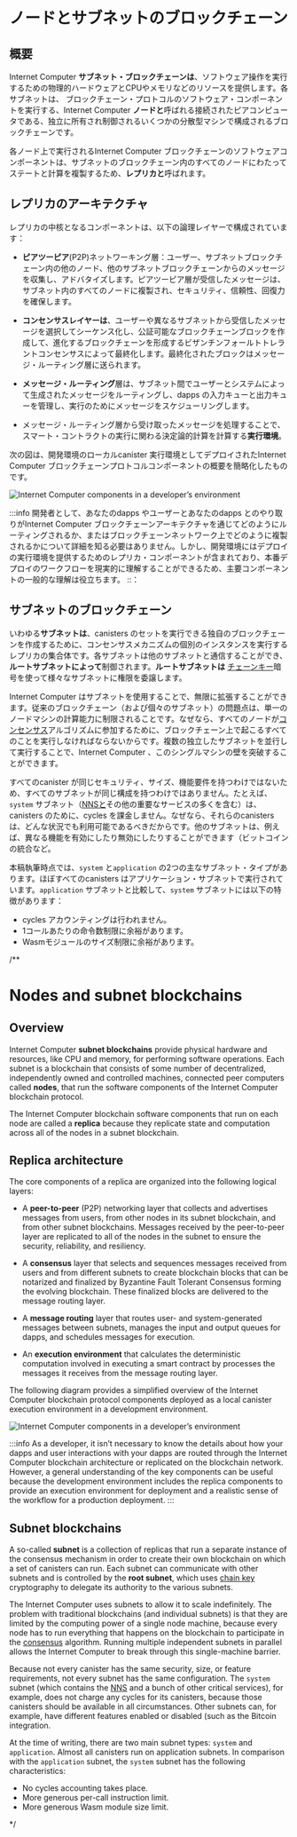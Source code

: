 # ノードとサブネットのブロックチェーン

## 概要

Internet Computer **サブネット・ブロックチェーンは**、ソフトウェア操作を実行するための物理的ハードウェアとCPUやメモリなどのリソースを提供します。各サブネットは、 ブロックチェーン・プロトコルのソフトウェア・コンポーネントを実行する、Internet Computer **ノードと**呼ばれる接続されたピアコンピュータである、独立に所有され制御されるいくつかの分散型マシンで構成されるブロックチェーンです。

各ノード上で実行されるInternet Computer ブロックチェーンのソフトウェアコンポーネントは、サブネットのブロックチェーン内のすべてのノードにわたってステートと計算を複製するため、**レプリカと**呼ばれます。

## レプリカのアーキテクチャ

レプリカの中核となるコンポーネントは、以下の論理レイヤーで構成されています：

- **ピアツーピア**(P2P)ネットワーキング層：ユーザー、サブネットブロックチェーン内の他のノード、他のサブネットブロックチェーンからのメッセージを収集し、アドバタイズします。ピアツーピア層が受信したメッセージは、サブネット内のすべてのノードに複製され、セキュリティ、信頼性、回復力を確保します。

- **コンセンサスレイヤーは**、ユーザーや異なるサブネットから受信したメッセージを選択してシーケンス化し、公証可能なブロックチェーンブロックを作成して、進化するブロックチェーンを形成するビザンチンフォールトトレラントコンセンサスによって最終化します。最終化されたブロックはメッセージ・ルーティング層に送られます。

- **メッセージ・ルーティング**層は、サブネット間でユーザーとシステムによって生成されたメッセージをルーティングし、dapps の入力キューと出力キューを管理し、実行のためにメッセージをスケジューリングします。

- メッセージ・ルーティング層から受け取ったメッセージを処理することで、スマート・コントラクトの実行に関わる決定論的計算を計算する**実行環境**。

次の図は、開発環境のローカルcanister 実行環境としてデプロイされたInternet Computer ブロックチェーンプロトコルコンポーネントの概要を簡略化したものです。

![Internet Computer components in a developer’s environment](_attachments/SDK-protocol-local-overview.svg)

:::info
開発者として、あなたのdapps やユーザーとあなたのdapps とのやり取りがInternet Computer ブロックチェーンアーキテクチャを通じてどのようにルーティングされるか、またはブロックチェーンネットワーク上でどのように複製されるかについて詳細を知る必要はありません。しかし、開発環境にはデプロイの実行環境を提供するためのレプリカ・コンポーネントが含まれており、本番デプロイのワークフローを現実的に理解することができるため、主要コンポーネントの一般的な理解は役立ちます。
::：

## サブネットのブロックチェーン

いわゆる**サブネットは**、canisters のセットを実行できる独自のブロックチェーンを作成するために、コンセンサスメカニズムの個別のインスタンスを実行するレプリカの集合体です。各サブネットは他のサブネットと通信することができ、**ルートサブネットによって**制御されます。**ルートサブネットは** [チェーンキー](/references/glossary.md#chain-key)暗号を使って様々なサブネットに権限を委譲します。

Internet Computer はサブネットを使用することで、無限に拡張することができます。従来のブロックチェーン（および個々のサブネット）の問題点は、単一のノードマシンの計算能力に制限されることです。なぜなら、すべてのノードが[コンセンサス](/references/glossary.md#consensus)アルゴリズムに参加するために、ブロックチェーン上で起こるすべてのことを実行しなければならないからです。複数の独立したサブネットを並行して実行することで、Internet Computer 、このシングルマシンの壁を突破することができます。

すべてのcanister が同じセキュリティ、サイズ、機能要件を持つわけではないため、すべてのサブネットが同じ構成を持つわけではありません。たとえば、`system` サブネット（[NNSと](/references/glossary.md#network-nervous-system-nns)その他の重要なサービスの多くを含む）は、canisters のために、cycles を課金しません。なぜなら、それらのcanisters は、どんな状況でも利用可能であるべきだからです。他のサブネットは、例えば、異なる機能を有効にしたり無効にしたりすることができます（ビットコインの統合など。

本稿執筆時点では、`system` と`application` の2つの主なサブネット・タイプがあります。ほぼすべてのcanisters はアプリケーション・サブネットで実行されています。`application` サブネットと比較して、`system` サブネットには以下の特徴があります：

- cycles アカウンティングは行われません。
- 1コールあたりの命令数制限に余裕があります。
- Wasmモジュールのサイズ制限に余裕があります。

/**
# Nodes and subnet blockchains

## Overview

Internet Computer **subnet blockchains** provide physical hardware and resources, like CPU and memory, for performing software operations. Each subnet is a blockchain that consists of some number of decentralized, independently owned and controlled machines, connected peer computers called **nodes**, that run the software components of the Internet Computer blockchain protocol.

The Internet Computer blockchain software components that run on each node are called a **replica** because they replicate state and computation across all of the nodes in a subnet blockchain.

## Replica architecture

The core components of a replica are organized into the following logical layers:

-   A **peer-to-peer** (P2P) networking layer that collects and advertises messages from users, from other nodes in its subnet blockchain, and from other subnet blockchains. Messages received by the peer-to-peer layer are replicated to all of the nodes in the subnet to ensure the security, reliability, and resiliency.

-   A **consensus** layer that selects and sequences messages received from users and from different subnets to create blockchain blocks that can be notarized and finalized by Byzantine Fault Tolerant Consensus forming the evolving blockchain. These finalized blocks are delivered to the message routing layer.

-   A **message routing** layer that routes user- and system-generated messages between subnets, manages the input and output queues for dapps, and schedules messages for execution.

-   An **execution environment** that calculates the deterministic computation involved in executing a smart contract by processes the messages it receives from the message routing layer.

The following diagram provides a simplified overview of the Internet Computer blockchain protocol components deployed as a local canister execution environment in a development environment.

![Internet Computer components in a developer’s environment](_attachments/SDK-protocol-local-overview.svg)

:::info
As a developer, it isn’t necessary to know the details about how your dapps and user interactions with your dapps are routed through the Internet Computer blockchain architecture or replicated on the blockchain network. However, a general understanding of the key components can be useful because the development environment includes the replica components to provide an execution environment for deployment and a realistic sense of the workflow for a production deployment.
:::

## Subnet blockchains

A so-called **subnet** is a collection of replicas that run a separate instance of the consensus mechanism in order to create their own blockchain on which a set of canisters can run. Each subnet can communicate with other subnets and is controlled by the **root subnet**, which uses [chain key](/references/glossary.md#chain-key) cryptography to delegate its authority to the various subnets.

The Internet Computer uses subnets to allow it to scale indefinitely. The problem with traditional blockchains (and individual subnets) is that they are limited by the computing power of a single node machine, because every node has to run everything that happens on the blockchain to participate in the [consensus](/references/glossary.md#consensus) algorithm. Running multiple independent subnets in parallel allows the Internet Computer to break through this single-machine barrier.

Because not every canister has the same security,  size, or feature requirements, not every subnet has the same configuration. The `system` subnet (which contains the [NNS](/references/glossary.md#network-nervous-system-nns) and a bunch of other critical services), for example, does not charge any cycles for its canisters, because those canisters should be available in all circumstances. Other subnets can, for example, have different features enabled or disabled (such as the Bitcoin integration.

At the time of writing, there are two main subnet types: `system` and `application`. Almost all canisters run on application subnets. In comparison with the `application` subnet, the `system` subnet has the following characteristics:
- No cycles accounting takes place.
- More generous per-call instruction limit.
- More generous Wasm module size limit.

*/
